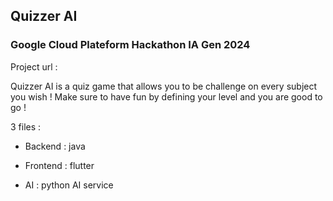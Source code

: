 ## Quizzer AI

### Google Cloud Plateform Hackathon IA Gen 2024

Project url : 

Quizzer AI is a quiz game that allows you to be challenge on every subject you wish ! Make sure to have fun by defining your level and you are good to go !

3 files :

- Backend : java

- Frontend : flutter

- AI : python AI service
